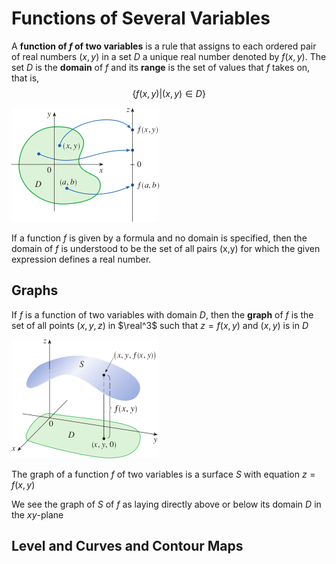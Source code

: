 # Functions of Several Variables

A **function of $f$ of two variables** is a rule that assigns to each ordered pair of real numbers $(x,y)$ in a set $D$ a unique real number denoted by $f(x,y)$. The set $D$ is the **domain** of $f$ and its **range** is the set of values that $f$ takes on, that is, $$\{f(x,y) | (x,y) \in D\}$$

![alt test][def]

[def]: images\figure1.png

If a function $f$ is given by a formula and no domain is specified, then the domain of $f$ is understood to be the set of all pairs (x,y) for which the given expression defines a real number. 

## Graphs

If $f$ is a function of two variables with domain $D$, then the **graph** of $f$ is the set of all points $(x,y,z)$ in $\real^3$ such that $z=f(x,y)$ and $(x,y)$ is in $D$

![Figure 5](images\14_5.png) 

The graph of  a function $f$ of two variables is a surface $S$ with equation $z=f(x,y)$

We see the graph of $S$ of $f$ as laying directly above or below its domain $D$ in the $xy$-plane

## Level and Curves and Contour Maps

